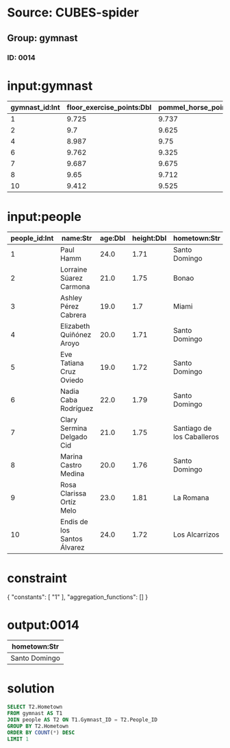 # Source: CUBES-spider
## Group: gymnast
### ID: 0014

# input:gymnast

| gymnast_id:Int | floor_exercise_points:Dbl | pommel_horse_points:Dbl | rings_points:Dbl | vault_points:Dbl | parallel_bars_points:Dbl | horizontal_bar_points:Dbl | total_points:Dbl |
|---|---|---|---|---|---|---|---|
| 1 | 9.725 | 9.737 | 9.512 | 9.575 | 9.762 | 9.75 | 58.061 |
| 2 | 9.7 | 9.625 | 9.625 | 9.65 | 9.587 | 9.737 | 57.924 |
| 4 | 8.987 | 9.75 | 9.75 | 9.65 | 9.787 | 9.725 | 57.649 |
| 6 | 9.762 | 9.325 | 9.475 | 9.762 | 9.562 | 9.55 | 57.436 |
| 7 | 9.687 | 9.675 | 9.3 | 9.537 | 9.725 | 9.5 | 57.424 |
| 8 | 9.65 | 9.712 | 9.487 | 9.637 | 9.5 | 9.412 | 57.398 |
| 10 | 9.412 | 9.525 | 9.712 | 9.55 | 9.625 | 9.55 | 57.374 |

# input:people

| people_id:Int | name:Str | age:Dbl | height:Dbl | hometown:Str |
|---|---|---|---|---|
| 1 | Paul Hamm | 24.0 | 1.71 | Santo Domingo |
| 2 | Lorraine Súarez Carmona | 21.0 | 1.75 | Bonao |
| 3 | Ashley Pérez Cabrera | 19.0 | 1.7 | Miami |
| 4 | Elizabeth Quiñónez Aroyo | 20.0 | 1.71 | Santo Domingo |
| 5 | Eve Tatiana Cruz Oviedo | 19.0 | 1.72 | Santo Domingo |
| 6 | Nadia Caba Rodríguez | 22.0 | 1.79 | Santo Domingo |
| 7 | Clary Sermina Delgado Cid | 21.0 | 1.75 | Santiago de los Caballeros |
| 8 | Marina Castro Medina | 20.0 | 1.76 | Santo Domingo |
| 9 | Rosa Clarissa Ortíz Melo | 23.0 | 1.81 | La Romana |
| 10 | Endis de los Santos Álvarez | 24.0 | 1.72 | Los Alcarrizos |

# constraint

{
  "constants": [
    "1"
  ],
  "aggregation_functions": []
}

# output:0014

| hometown:Str |
|---|
| Santo Domingo |

# solution

```sql
SELECT T2.Hometown
FROM gymnast AS T1
JOIN people AS T2 ON T1.Gymnast_ID = T2.People_ID
GROUP BY T2.Hometown
ORDER BY COUNT(*) DESC
LIMIT 1
```
